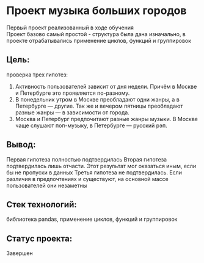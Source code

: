 # Проект музыка больших городов
Первый проект реализованный в ходе обучения  
Проект базово самый простой - структура была дана изначально, в проекте отрабатывались применение циклов, функций и группировок

## Цель:
проверка трех гипотез:  
1. Активность пользователей зависит от дня недели. Причём в Москве и Петербурге это проявляется по-разному.
2. В понедельник утром в Москве преобладают одни жанры, а в Петербурге — другие. Так же и вечером пятницы преобладают разные жанры — в зависимости от города. 
3. Москва и Петербург предпочитают разные жанры музыки. В Москве чаще слушают поп-музыку, в Петербурге — русский рэп.

## Вывод:
Первая гипотеза полностью подтвердилась
Вторая гипотеза подтвердилась лишь отчасти. Этот результат мог оказаться иным, если бы не пропуски в данных
Третья гипотеза не подтвердилась. Если различия в предпочтениях и существуют, на основной массе пользователей они незаметны

## Стек технологий:
библиотека pandas, применение циклов, функций и группировок

## Статус проекта:
Завершен
